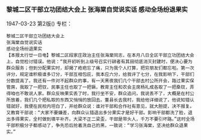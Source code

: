 ### 黎城二区干部立功团结大会上  张海棠自觉说实话  感动全场纷退果实

1947-03-23
第2版()
专栏：

    黎城二区干部立功团结大会上
    张海棠自觉说实话
    感动全场纷退果实
    【本报太行廿一日电】黎城二区段家庄政治主任张海棠同志，在本月八日全区干部立功团结大会上，自觉检讨错误。他说：“我开初听到上级号召实行耕者有其田彻底消灭封建时，便决心要为群众服务；但到分配果实时，却揭了疮疤忘了痛，只为我个人打算，把穷朋友们都忘啦。第一次评分，规定谁积极谁多订分，干部互相包庇，我本应六分，给我评了七分，在我影响下，干部们分数提高了。我还有一件对不起群众的事，有一天黑夜我们几个干部去村公所开会，路过果实保管房，我取了一把钗，民事主任也取了一把镢，教育主任和农会主席杨礼成各取了一把桑钗，弄得咱也不敢说人家。群众反映果实丢了时，我行坐不安，群众追问，我说丢不了，大概是在村公所放着，我们几个把私取的东西又悄悄的放回去。董县长去我村，我给他详细说了，他说知错认错就好，我便在民校内坦白了，并给群众说：谁对干部和合作社有意见，就大胆提，决不报复。又教育干部说：“大家不要嫌差，向群众认错退出多分果实才是好干部。影响干部都洗了脸，退出多得果实，全村做到填平补齐。大梁不正二梁歪，干部是带头人，千万不要引坏路。”这时全场干部积极分子都感动了，争先恐后抢着洗自己的黑，一致说：“学习张海棠，坚决给群众退果实。”
